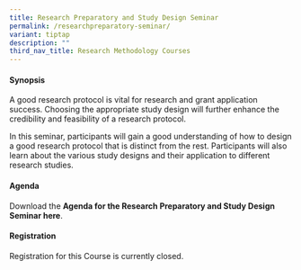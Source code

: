 ```yaml
---
title: Research Preparatory and Study Design Seminar
permalink: /researchpreparatory-seminar/
variant: tiptap
description: ""
third_nav_title: Research Methodology Courses
---
```

<h4><strong>Synopsis</strong></h4>
<p>A good research protocol is vital for research and grant application success.
Choosing the appropriate study design will further enhance the credibility
and feasibility of a research protocol.</p>
<p>In this seminar, participants will gain a good understanding of how to
design a good research protocol that is distinct from the rest. Participants
will also learn about the various study designs and their application to
different research studies.
<br>
</p>
<h4><strong>Agenda</strong></h4>
<p>Download the <strong>Agenda for the Research Preparatory and Study Design Seminar here</strong>.</p>
<h4><strong>Registration</strong></h4>
<p>Registration for this Course is currently closed.
<br>
<br>
</p>
